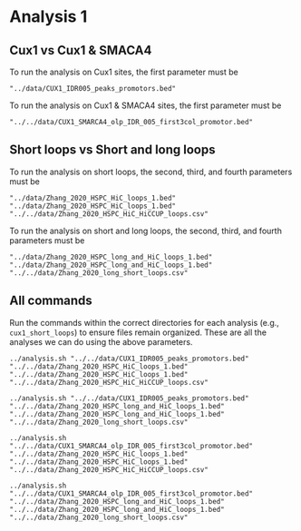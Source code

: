 # Analysis 1

## Cux1 vs Cux1 & SMACA4

To run the analysis on Cux1 sites, the first parameter must be
```{shell}
"../data/CUX1_IDR005_peaks_promotors.bed"
```

To run the analysis on Cux1 & SMACA4 sites, the first parameter must be
```{shell}
"../../data/CUX1_SMARCA4_olp_IDR_005_first3col_promotor.bed"
```

## Short loops vs Short and long loops

To run the analysis on short loops, the second, third, and fourth parameters must be
```{shell}
"../data/Zhang_2020_HSPC_HiC_loops_1.bed"
"../data/Zhang_2020_HSPC_HiC_loops_1.bed"
"../../data/Zhang_2020_HSPC_HiC_HiCCUP_loops.csv"
```

To run the analysis on short and long loops, the second, third, and fourth parameters must be
```{shell}
"../data/Zhang_2020_HSPC_long_and_HiC_loops_1.bed"
"../data/Zhang_2020_HSPC_long_and_HiC_loops_1.bed"
"../../data/Zhang_2020_long_short_loops.csv"
```


## All commands

Run the commands within the correct directories for each analysis (e.g., `cux1_short_loops`) to ensure files remain organized. These are all
the analyses we can do using the above parameters.

```{shell}
../analysis.sh "../../data/CUX1_IDR005_peaks_promotors.bed" "../../data/Zhang_2020_HSPC_HiC_loops_1.bed" "../../data/Zhang_2020_HSPC_HiC_loops_1.bed" "../../data/Zhang_2020_HSPC_HiC_HiCCUP_loops.csv"
```

```{shell}
../analysis.sh "../../data/CUX1_IDR005_peaks_promotors.bed" "../../data/Zhang_2020_HSPC_long_and_HiC_loops_1.bed" "../../data/Zhang_2020_HSPC_long_and_HiC_loops_1.bed" "../../data/Zhang_2020_long_short_loops.csv"
```

```{shell}
../analysis.sh "../../data/CUX1_SMARCA4_olp_IDR_005_first3col_promotor.bed" "../../data/Zhang_2020_HSPC_HiC_loops_1.bed" "../../data/Zhang_2020_HSPC_HiC_loops_1.bed" "../../data/Zhang_2020_HSPC_HiC_HiCCUP_loops.csv"
```

```{shell}
../analysis.sh "../../data/CUX1_SMARCA4_olp_IDR_005_first3col_promotor.bed" "../../data/Zhang_2020_HSPC_long_and_HiC_loops_1.bed" "../../data/Zhang_2020_HSPC_long_and_HiC_loops_1.bed" "../../data/Zhang_2020_long_short_loops.csv"
```
